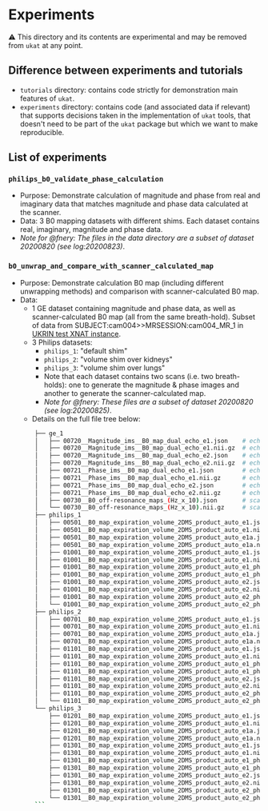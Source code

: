 # Experiments

:warning: This directory and its contents are experimental and may be removed from `ukat` at any point.

## Difference between experiments and tutorials

- `tutorials` directory: contains code strictly for demonstration main features of `ukat`.
- `experiments` directory: contains code (and associated data if relevant) that supports decisions taken in the implementation of `ukat` tools, that doesn't need to be part of the `ukat` package but which we want to make reproducible.

## List of experiments

### `philips_b0_validate_phase_calculation`

- Purpose: Demonstrate calculation of magnitude and phase from real and imaginary data that matches magnitude and phase data calculated at the scanner.
- Data: 3 B0 mapping datasets with different shims. Each dataset contains real, imaginary, magnitude and phase data.
- _Note for @fnery: The files in the data directory are a subset of dataset 20200820 (see log:20200823)_.

### `b0_unwrap_and_compare_with_scanner_calculated_map`
- Purpose: Demonstrate calculation B0 map (including different unwrapping methods) and comparison with scanner-calculated B0 map.
- Data:
    - 1 GE dataset containing magnitude and phase data, as well as scanner-calculated B0 map (all from the same breath-hold). Subset of data from SUBJECT:cam004>>MRSESSION:cam004_MR_1 in [UKRIN test XNAT instance](https://test-ukrin.dpuk.org).
    - 3 Philips datasets:
        - `philips_1`: "default shim"
        - `philips_2`: "volume shim over kidneys"
        - `philips_3`: "volume shim over lungs"
        - Note that each dataset contains two scans (i.e. two breath-holds): one to generate the magnitude & phase images and another to generate the scanner-calculated map.
        - _Note for @fnery: These files are a subset of dataset 20200820 (see log:20200825)_.
    - Details on the full file tree below:
    ```bash
        ├── ge_1
        │   ├── 00720__Magnitude_ims__B0_map_dual_echo_e1.json    # echo 1 magnitude
        │   ├── 00720__Magnitude_ims__B0_map_dual_echo_e1.nii.gz  # echo 1 magnitude
        │   ├── 00720__Magnitude_ims__B0_map_dual_echo_e2.json    # echo 2 magnitude
        │   ├── 00720__Magnitude_ims__B0_map_dual_echo_e2.nii.gz  # echo 2 magnitude
        │   ├── 00721__Phase_ims__B0_map_dual_echo_e1.json        # echo 1 phase
        │   ├── 00721__Phase_ims__B0_map_dual_echo_e1.nii.gz      # echo 1 phase
        │   ├── 00721__Phase_ims__B0_map_dual_echo_e2.json        # echo 2 phase
        │   ├── 00721__Phase_ims__B0_map_dual_echo_e2.nii.gz      # echo 2 phase
        │   ├── 00730__B0_off-resonance_maps_(Hz_x_10).json       # scanner-calculated B0 map
        │   └── 00730__B0_off-resonance_maps_(Hz_x_10).nii.gz     # scanner-calculated B0 map
        ├── philips_1
        │   ├── 00501__B0_map_expiration_volume_2DMS_product_auto_e1.json       # (won't be used) magnitude corresponding to series with scanner-calculated b0 map
        │   ├── 00501__B0_map_expiration_volume_2DMS_product_auto_e1.nii.gz     # (won't be used) magnitude corresponding to series with scanner-calculated b0 map
        │   ├── 00501__B0_map_expiration_volume_2DMS_product_auto_e1a.json      # scanner-calculated B0 map
        │   ├── 00501__B0_map_expiration_volume_2DMS_product_auto_e1a.nii.gz    # scanner-calculated B0 map
        │   ├── 01001__B0_map_expiration_volume_2DMS_product_auto_e1.json       # echo 1 magnitude
        │   ├── 01001__B0_map_expiration_volume_2DMS_product_auto_e1.nii.gz     # echo 1 magnitude
        │   ├── 01001__B0_map_expiration_volume_2DMS_product_auto_e1_ph.json    # echo 1 phase
        │   ├── 01001__B0_map_expiration_volume_2DMS_product_auto_e1_ph.nii.gz  # echo 1 phase
        │   ├── 01001__B0_map_expiration_volume_2DMS_product_auto_e2.json       # echo 2 magnitude
        │   ├── 01001__B0_map_expiration_volume_2DMS_product_auto_e2.nii.gz     # echo 2 magnitude
        │   ├── 01001__B0_map_expiration_volume_2DMS_product_auto_e2_ph.json    # echo 2 phase
        │   └── 01001__B0_map_expiration_volume_2DMS_product_auto_e2_ph.nii.gz  # echo 2 phase
        ├── philips_2
        │   ├── 00701__B0_map_expiration_volume_2DMS_product_auto_e1.json       # (won't be used) magnitude corresponding to series with scanner-calculated b0 map
        │   ├── 00701__B0_map_expiration_volume_2DMS_product_auto_e1.nii.gz     # (won't be used) magnitude corresponding to series with scanner-calculated b0 map
        │   ├── 00701__B0_map_expiration_volume_2DMS_product_auto_e1a.json      # scanner-calculated B0 map
        │   ├── 00701__B0_map_expiration_volume_2DMS_product_auto_e1a.nii.gz    # scanner-calculated B0 map
        │   ├── 01101__B0_map_expiration_volume_2DMS_product_auto_e1.json       # echo 1 magnitude
        │   ├── 01101__B0_map_expiration_volume_2DMS_product_auto_e1.nii.gz     # echo 1 magnitude
        │   ├── 01101__B0_map_expiration_volume_2DMS_product_auto_e1_ph.json    # echo 1 phase
        │   ├── 01101__B0_map_expiration_volume_2DMS_product_auto_e1_ph.nii.gz  # echo 1 phase
        │   ├── 01101__B0_map_expiration_volume_2DMS_product_auto_e2.json       # echo 2 magnitude
        │   ├── 01101__B0_map_expiration_volume_2DMS_product_auto_e2.nii.gz     # echo 2 magnitude
        │   ├── 01101__B0_map_expiration_volume_2DMS_product_auto_e2_ph.json    # echo 2 phase
        │   └── 01101__B0_map_expiration_volume_2DMS_product_auto_e2_ph.nii.gz  # echo 2 phase
        └── philips_3
            ├── 01201__B0_map_expiration_volume_2DMS_product_auto_e1.json       # (won't be used) magnitude corresponding to series with scanner-calculated b0 map
            ├── 01201__B0_map_expiration_volume_2DMS_product_auto_e1.nii.gz     # (won't be used) magnitude corresponding to series with scanner-calculated b0 map
            ├── 01201__B0_map_expiration_volume_2DMS_product_auto_e1a.json      # scanner-calculated B0 map
            ├── 01201__B0_map_expiration_volume_2DMS_product_auto_e1a.nii.gz    # scanner-calculated B0 map
            ├── 01301__B0_map_expiration_volume_2DMS_product_auto_e1.json       # echo 1 magnitude
            ├── 01301__B0_map_expiration_volume_2DMS_product_auto_e1.nii.gz     # echo 1 magnitude
            ├── 01301__B0_map_expiration_volume_2DMS_product_auto_e1_ph.json    # echo 1 phase
            ├── 01301__B0_map_expiration_volume_2DMS_product_auto_e1_ph.nii.gz  # echo 1 phase
            ├── 01301__B0_map_expiration_volume_2DMS_product_auto_e2.json       # echo 2 magnitude
            ├── 01301__B0_map_expiration_volume_2DMS_product_auto_e2.nii.gz     # echo 2 magnitude
            ├── 01301__B0_map_expiration_volume_2DMS_product_auto_e2_ph.json    # echo 2 phase
            └── 01301__B0_map_expiration_volume_2DMS_product_auto_e2_ph.nii.gz  # echo 2 phase
        ```

